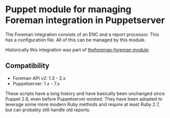 # Puppet module for managing Foreman integration in Puppetserver

The Foreman integration consists of an ENC and a report processor. This has a
configuration file. All of this can be managed by this module.

Historically this integration was part of [theforeman-foreman
module](https://github.com/theforeman/puppet-foreman).

## Compatibility

* Foreman API v2: 1.3 - 2.x
* Puppetserver: 1.x - 7.x

These scripts have a long history and have basically been unchanged since Puppet 2.6, even before Puppetserver existed.
They have been adopted to leverage some more modern Ruby methods and require at least Ruby 2.7, but can probably still handle old reports.
